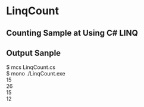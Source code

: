 # LinqCount

## Counting Sample at Using C# LINQ

## Output Sanple

$ mcs LinqCount.cs  
$ mono ./LinqCount.exe  
15  
26  
15  
12  

